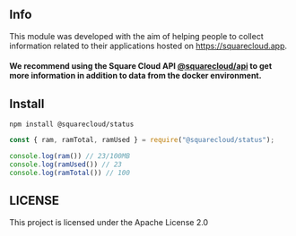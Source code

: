 ## Info
This module was developed with the aim of helping people to collect information related to their applications hosted on https://squarecloud.app.
#### We recommend using the Square Cloud API [@squarecloud/api](https://www.npmjs.com/package/@squarecloud/api) to get more information in addition to data from the docker environment.

## Install
```
npm install @squarecloud/status
```

```javascript
const { ram, ramTotal, ramUsed } = require("@squarecloud/status");

console.log(ram()) // 23/100MB
console.log(ramUsed()) // 23
console.log(ramTotal()) // 100
```

## LICENSE
This project is licensed under the Apache License 2.0